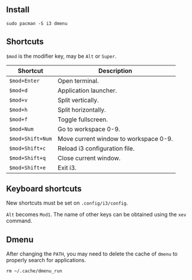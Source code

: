 ---
---

## Install

```shell
sudo pacman -S i3 dmenu
```

## Shortcuts

`$mod` is the modifier key, may be `Alt` or `Super`.

| Shortcut | Description |
| --- | --- |
| `$mod+Enter` | Open terminal. |
| `$mod+d` | Application launcher. |
| `$mod+v` | Split vertically. |
| `$mod+h` | Split horizontally. |
| `$mod+f` | Toggle fullscreen. |
| `$mod+Num` | Go to workspace 0-9. |
| `$mod+Shift+Num` | Move current window to workspace 0-9. |
| `$mod+Shift+c` | Reload i3 configuration file. |
| `$mod+Shift+q` | Close current window. |
| `$mod+Shift+e` | Exit i3. |

## Keyboard shortcuts

New shortcuts must be set on `.config/i3/config`.

`Alt` becomes `Mod1`.
The name of other keys can be obtained using the `xev` command.

## Dmenu

After changing the `PATH`,
you may need to delete the cache of `dmenu` to properly search for applications.

```shell
rm ~/.cache/dmenu_run
```
